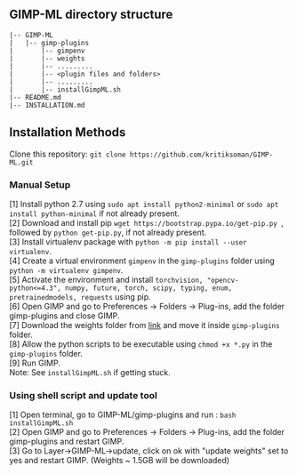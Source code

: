 ## GIMP-ML directory structure

```plaintext
|-- GIMP-ML
|   |-- gimp-plugins
|       |-- gimpenv
|       |-- weights
|       |-- .........
|       |-- <plugin files and folders>
|       |-- .........
|       |-- installGimpML.sh
|-- README.md
|-- INSTALLATION.md
```
## Installation Methods
Clone this repository: ```git clone https://github.com/kritiksoman/GIMP-ML.git``` <br>
### Manual Setup
[1] Install python 2.7 using ```sudo apt install python2-minimal``` or ```sudo apt install python-minimal``` if not already present. <br>
[2] Download and install pip ```wget https://bootstrap.pypa.io/get-pip.py ```, followed by ```python get-pip.py```, if not already present. <br>
[3] Install virtualenv package with ```python -m pip install --user virtualenv```. <br>
[4] Create a virtual environment ```gimpenv``` in the ```gimp-plugins``` folder using ```python -m virtualenv gimpenv```.<br>
[5] Activate the environment and install ```torchvision, "opencv-python<=4.3", numpy, future, torch, scipy, typing, enum, pretrainedmodels, requests``` using pip. <br>
[6] Open GIMP and go to Preferences -> Folders -> Plug-ins, add the folder gimp-plugins and close GIMP. <br>
[7] Download the weights folder from [link](https://drive.google.com/drive/folders/10IiBO4fuMiGQ-spBStnObbk9R-pGp6u8?usp=sharing) and move it inside ```gimp-plugins``` folder. <br>
[8] Allow the python scripts to be executable using ```chmod +x *.py``` in the ```gimp-plugins``` folder.<br>
[9] Run GIMP. <br>
Note: See ```installGimpML.sh``` if getting stuck.


### Using shell script and update tool
[1] Open terminal, go to GIMP-ML/gimp-plugins and run : ```bash installGimpML.sh```<br>
[2] Open GIMP and go to Preferences -> Folders -> Plug-ins, add the folder gimp-plugins and restart GIMP. <br>
[3] Go to Layer->GIMP-ML->update, click on ok with "update weights" set to yes and restart GIMP. (Weights ~ 1.5GB will be downloaded)<br>

